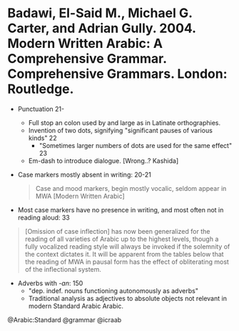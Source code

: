 # Badawi, El-Said M., Michael G. Carter, and Adrian Gully. 2004. Modern Written Arabic: A Comprehensive Grammar. Comprehensive Grammars. London: Routledge.

- Punctuation 21-
  - Full stop an colon used by and large as in Latinate orthographies.
  - Invention of two dots, signifying "significant pauses of various kinds" 22
    - "Sometimes larger numbers of dots are used for the same effect" 23
  - Em-dash to introduce dialogue. [Wrong..? Kashida]


- Case markers mostly absent in writing: 20-21

  > Case and mood markers, begin mostly vocalic, seldom appear in MWA [Modern Written Arabic]

- Most case markers have no presence in writing, and most often not in reading aloud: 33

> [Omission of case inflection] has now been generalized for the reading of all varieties of Arabic up to the highest levels, though a fully vocalized reading style will always be invoked if the solemnity of the context dictates it. It will be apparent from the tables below that the reading of MWA in pausal form has the effect of obliterating most of the inflectional system.

- Adverbs with *-an*: 150
  - "dep. indef. nouns functioning autonomously as adverbs"
  - Traditional analysis as adjectives to absolute objects not relevant in modern Standard Arabic Arabic.

@Arabic:Standard
@grammar
@icraab
